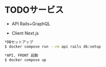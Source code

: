 # TODOサービス

* API
Rails+GraphQL

* Client
Next.js

```bash
*DBセットアップ
$ docker compose run --rm api rails db:setup

*API, FRONT 起動
$ docker compose up
```
